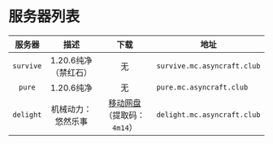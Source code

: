 ---
---

# 服务器列表

|   服务器   |      描述       |                                  下载                                  | 地址                         |
| :--------: | :-------------: | :--------------------------------------------------------------------: | ---------------------------- |
| `survive`  |    1.20.6纯净（禁红石）     |                                   无                                   | `survive.mc.asyncraft.club`  |
|   `pure`   |   1.20.6纯净    |                                   无                                   | `pure.mc.asyncraft.club`     |
|   `delight`   |  机械动力：悠然乐事  | [移动网盘](https://caiyun.139.com/m/i?2fALgasN3QH8a)（提取码：`4m14`） | `delight.mc.asyncraft.club` |
